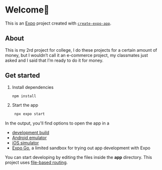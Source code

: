 # Welcome👋

This is an [Expo](https://expo.dev) project created with [`create-expo-app`](https://www.npmjs.com/package/create-expo-app).

## About 
This is my 2rd project for college, I do these projects for a certain amount of money, but I wouldn’t call it an e-commerce project, my classmates just asked and I said that I’m ready to do it for money.

## Get started

1. Install dependencies

   ```bash
   npm install
   ```

2. Start the app

   ```bash
    npx expo start
   ```

In the output, you'll find options to open the app in a

- [development build](https://docs.expo.dev/develop/development-builds/introduction/)
- [Android emulator](https://docs.expo.dev/workflow/android-studio-emulator/)
- [iOS simulator](https://docs.expo.dev/workflow/ios-simulator/)
- [Expo Go](https://expo.dev/go), a limited sandbox for trying out app development with Expo

You can start developing by editing the files inside the **app** directory. This project uses [file-based routing](https://docs.expo.dev/router/introduction).
